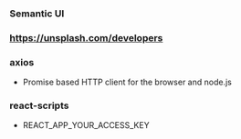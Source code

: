 ### Semantic UI

### https://unsplash.com/developers

### axios

- Promise based HTTP client for the browser and node.js

### react-scripts

- REACT_APP_YOUR_ACCESS_KEY
